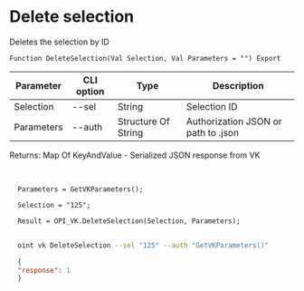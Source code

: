 ﻿---
sidebar_position: 7
---

# Delete selection
 Deletes the selection by ID



`Function DeleteSelection(Val Selection, Val Parameters = "") Export`

  | Parameter | CLI option | Type | Description |
  |-|-|-|-|
  | Selection | --sel | String | Selection ID |
  | Parameters | --auth | Structure Of String | Authorization JSON or path to .json |

  
  Returns:  Map Of KeyAndValue - Serialized JSON response from VK

<br/>




```bsl title="Code example"
  Parameters = GetVKParameters();
  
  Selection = "125";
  
  Result = OPI_VK.DeleteSelection(Selection, Parameters);
```



```sh title="CLI command example"
    
  oint vk DeleteSelection --sel "125" --auth "GetVKParameters()"

```

```json title="Result"
  {
  "response": 1
  }

```
